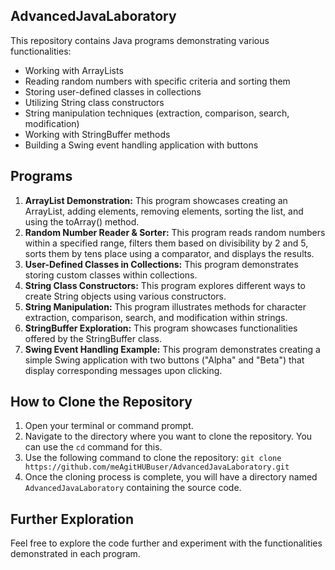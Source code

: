 ## AdvancedJavaLaboratory

This repository contains Java programs demonstrating various functionalities:

* Working with ArrayLists
* Reading random numbers with specific criteria and sorting them
* Storing user-defined classes in collections
* Utilizing String class constructors
* String manipulation techniques (extraction, comparison, search, modification)
* Working with StringBuffer methods
* Building a Swing event handling application with buttons

## Programs

1. **ArrayList Demonstration:** This program showcases creating an ArrayList, adding elements, removing elements, sorting the list, and using the toArray() method.
2. **Random Number Reader & Sorter:** This program reads random numbers within a specified range, filters them based on divisibility by 2 and 5, sorts them by tens place using a comparator, and displays the results.
3. **User-Defined Classes in Collections:** This program demonstrates storing custom classes within collections.
4. **String Class Constructors:** This program explores different ways to create String objects using various constructors.
5. **String Manipulation:** This program illustrates methods for character extraction, comparison, search, and modification within strings.
6. **StringBuffer Exploration:** This program showcases functionalities offered by the StringBuffer class.
7. **Swing Event Handling Example:** This program demonstrates creating a simple Swing application with two buttons ("Alpha" and "Beta") that display corresponding messages upon clicking.

## How to Clone the Repository

1. Open your terminal or command prompt.
2. Navigate to the directory where you want to clone the repository. You can use the `cd` command for this.
3. Use the following command to clone the repository:
   `git clone https://github.com/meAgitHUBuser/AdvancedJavaLaboratory.git`
4. Once the cloning process is complete, you will have a directory named `AdvancedJavaLaboratory` containing the source code.

## Further Exploration

Feel free to explore the code further and experiment with the functionalities demonstrated in each program.
